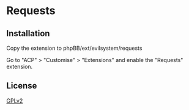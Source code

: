 # Requests

## Installation

Copy the extension to phpBB/ext/evilsystem/requests

Go to "ACP" > "Customise" > "Extensions" and enable the "Requests" extension.

## License

[GPLv2](license.txt)
